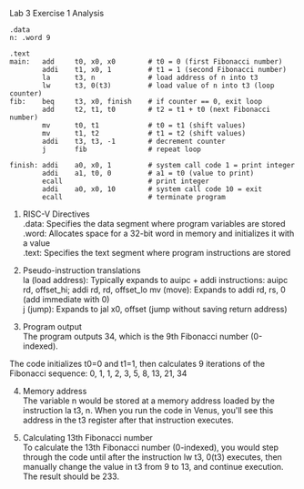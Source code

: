 Lab 3 Exercise 1 Analysis

```assembly
.data
n: .word 9

.text
main:   add     t0, x0, x0        # t0 = 0 (first Fibonacci number)
        addi    t1, x0, 1         # t1 = 1 (second Fibonacci number)
        la      t3, n             # load address of n into t3
        lw      t3, 0(t3)         # load value of n into t3 (loop counter)
fib:    beq     t3, x0, finish    # if counter == 0, exit loop
        add     t2, t1, t0        # t2 = t1 + t0 (next Fibonacci number)
        mv      t0, t1            # t0 = t1 (shift values)
        mv      t1, t2            # t1 = t2 (shift values)
        addi    t3, t3, -1        # decrement counter
        j       fib               # repeat loop

finish: addi    a0, x0, 1         # system call code 1 = print integer
        addi    a1, t0, 0         # a1 = t0 (value to print)
        ecall                     # print integer
        addi    a0, x0, 10        # system call code 10 = exit
        ecall                     # terminate program

```

1. RISC-V Directives  
.data: Specifies the data segment where program variables are stored  
.word: Allocates space for a 32-bit word in memory and initializes it with a value  
.text: Specifies the text segment where program instructions are stored  

1. Pseudo-instruction translations  
la (load address): Typically expands to auipc + addi instructions: auipc rd, offset_hi; addi rd, rd, offset_lo
mv (move): Expands to addi rd, rs, 0 (add immediate with 0)  
j (jump): Expands to jal x0, offset (jump without saving return address)  

1. Program output  
The program outputs 34, which is the 9th Fibonacci number (0-indexed).  

The code initializes t0=0 and t1=1, then calculates 9 iterations of the Fibonacci sequence: 0, 1, 1, 2, 3, 5, 8, 13, 21, 34  

4. Memory address  
The variable n would be stored at a memory address loaded by the instruction la t3, n. When you run the code in Venus, you'll see this address in the t3 register after that instruction executes.  

5. Calculating 13th Fibonacci number  
To calculate the 13th Fibonacci number (0-indexed), you would step through the code until after the instruction lw t3, 0(t3) executes, then manually change the value in t3 from 9 to 13, and continue execution. The result should be 233.
